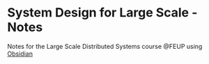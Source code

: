 # System Design for Large Scale - Notes
Notes for the Large Scale Distributed Systems course @FEUP using [Obsidian](https://obsidian.md)